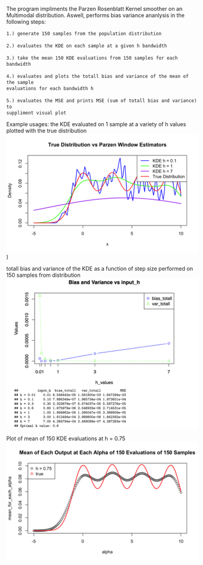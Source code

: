   The program impliments the Parzen Rosenblatt Kernel smoother on an Multimodal distribution. 
  Aswell, performs bias variance ananlysis in the following steps: 
  
    1.) generate 150 samples from the population distribution 
    
    2.) evaluates the KDE on each sample at a given h bandwidth 
    
    3.) take the mean 150 KDE evaluations from 150 samples for each bandwidth 
    
    4.) evaluates and plots the totall bias and variance of the mean of the sample 
    evaluations for each bandwidth h 
    
    5.) evaluates the MSE and prints MSE (sum of totall bias and variance) to 
    suppliment visual plot  


  Example usages:
  the KDE evaluated on 1 sample at a variety of h values plotted with the true distribution
![alt text](https://github.com/Jacob-J-Richards/KDE_Functions_and_Simulations/blob/main/images/better.png))

  totall bias and variance of the KDE as a function of step size performed on 150 samples from distribution 
![alt text](https://github.com/Jacob-J-Richards/KDE_Functions_and_Simulations/blob/main/images/better4.png)

  Plot of mean of 150 KDE evaluations at h = 0.75 
![alt text](https://github.com/Jacob-J-Richards/KDE_Functions_and_Simulations/blob/main/images/better5.png)

